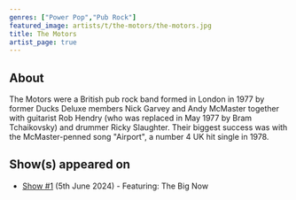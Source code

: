 ```yaml
---
genres: ["Power Pop","Pub Rock"]
featured_image: artists/t/the-motors/the-motors.jpg
title: The Motors
artist_page: true
---
```

## About

The Motors were a British pub rock band formed in London in 1977 by former Ducks Deluxe members Nick Garvey and Andy McMaster together with guitarist Rob Hendry (who was replaced in May 1977 by Bram Tchaikovsky) and drummer Ricky Slaughter. Their biggest success was with the McMaster-penned song "Airport", a number 4 UK hit single in 1978.



## Show(s) appeared on

- [Show #1](/shows/featuring-the-big-now/) (5th June 2024) - Featuring: The Big Now

